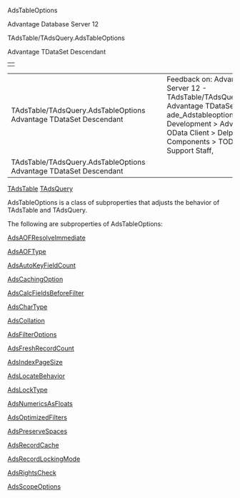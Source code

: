 AdsTableOptions




Advantage Database Server 12  

TAdsTable/TAdsQuery.AdsTableOptions

Advantage TDataSet Descendant

|  |
| --- |
|  |

|  |  |  |  |  |
| --- | --- | --- | --- | --- |
| TAdsTable/TAdsQuery.AdsTableOptions  Advantage TDataSet Descendant |  |  | Feedback on: Advantage Database Server 12 - TAdsTable/TAdsQuery.AdsTableOptions Advantage TDataSet Descendant ade\_Adstableoptions Advantage Web Development > Advantage Delphi OData Client > Delphi OData Components > TODataSet / Dear Support Staff, |  |
| TAdsTable/TAdsQuery.AdsTableOptions  Advantage TDataSet Descendant |  |  |  |  |

[TAdsTable](ade_tadstable_7.htm) [TAdsQuery](ade_tadsquery.htm)

AdsTableOptions is a class of subproperties that adjusts the behavior of TAdsTable and TAdsQuery.

The following are subproperties of AdsTableOptions:

[AdsAOFResolveImmediate](ade_adsaofresolveimmediate.htm)

[AdsAOFType](ade_adsaoftype.htm)

[AdsAutoKeyFieldCount](ade_adsautokeyfieldcount.htm)

[AdsCachingOption](ade_adstableoptions_adscachingopti.htm)

[AdsCalcFieldsBeforeFilter](ade_adscalcfieldsbeforefilter.htm)

[AdsCharType](ade_adschartype.htm)

[AdsCollation](ade_adscollation.htm "Collation")

[AdsFilterOptions](ade_adsfilteroptions.htm)

[AdsFreshRecordCount](ade_adsfreshrecordcount.htm)

[AdsIndexPageSize](ade_adsindexpagesize.htm)

[AdsLocateBehavior](ade_adslocatebehavior.htm)

[AdsLockType](ade_adslocktype.htm)

[AdsNumericsAsFloats](ade_adsnumericsasfloats.htm)

[AdsOptimizedFilters](ade_adsoptimizedfilters.htm)

[AdsPreserveSpaces](ade_adspreservespaces.htm)

[AdsRecordCache](ade_adsrecordcache.htm)

[AdsRecordLockingMode](ade_adsrecordlockingmode.htm)

[AdsRightsCheck](ade_adsrightscheck.htm)

[AdsScopeOptions](ade_adsscopeoptions.htm)